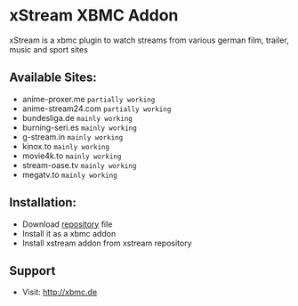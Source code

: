 # xStream XBMC Addon
xStream is a xbmc plugin to watch streams from various german film, trailer, music and sport sites

## Available Sites:
* anime-proxer.me `partially working`
* anime-stream24.com `partially working`
* bundesliga.de `mainly working`
* burning-seri.es `mainly working`
* g-stream.in `mainly working`
* kinox.to `mainly working`
* movie4k.to `mainly working`
* stream-oase.tv `mainly working`
* megatv.to `mainly working`

## Installation:
* Download [repository](https://content.wuala.com/contents/Lynx187/xStream/repository.xstream/repository.xstream.zip/?dl=1) file
* Install it as a xbmc addon
* Install xstream addon from xstream repository

## Support
* Visit: http://xbmc.de
